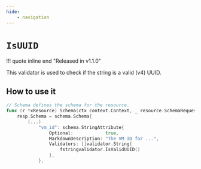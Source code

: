 ```yaml
---
hide:
    - navigation
---
```

# `IsUUID`

!!! quote inline end "Released in v1.1.0"

This validator is used to check if the string is a valid (v4) UUID.

## How to use it

```go
// Schema defines the schema for the resource.
func (r *xResource) Schema(ctx context.Context, _ resource.SchemaRequest, resp *resource.SchemaResponse) {
    resp.Schema = schema.Schema{
        (...)
            "vm_id": schema.StringAttribute{
                Optional:            true,
                MarkdownDescription: "The VM ID for ...",
                Validators: []validator.String{
                    fstringvalidator.IsValidUUID()
                },
            },
```
